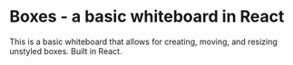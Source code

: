 # Boxes - a basic whiteboard in React

This is a basic whiteboard that allows for creating, moving, and resizing unstyled boxes. 
Built in React.



